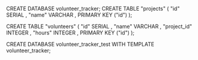 
CREATE DATABASE volunteer_tracker;
CREATE TABLE "projects" (
"id"  SERIAL ,
"name" VARCHAR ,
PRIMARY KEY ("id")
);

CREATE TABLE "volunteers" (
"id"  SERIAL ,
"name" VARCHAR ,
"project_id" INTEGER ,
"hours" INTEGER ,
PRIMARY KEY ("id")
);

CREATE DATABASE volunteer_tracker_test WITH TEMPLATE volunteer_tracker;
